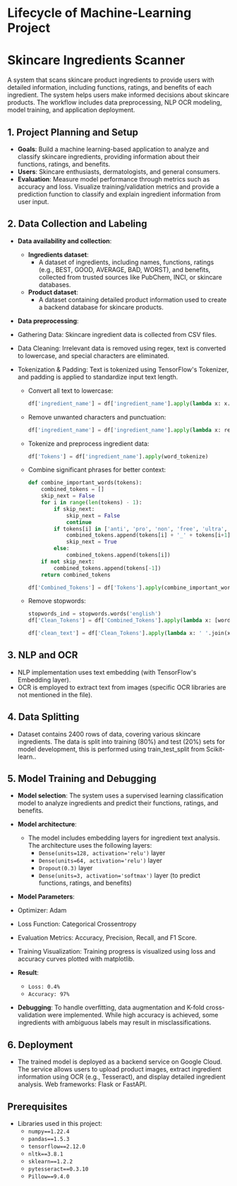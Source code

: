 # Lifecycle of Machine-Learning Project

# Skincare Ingredients Scanner
A system that scans skincare product ingredients to provide users with detailed information, including functions, ratings, and benefits of each ingredient. The system helps users make informed decisions about skincare products. The workflow includes data preprocessing, NLP OCR modeling, model training, and application deployment.

## 1. Project Planning and Setup
* **Goals**: Build a machine learning-based application to analyze and classify skincare ingredients, providing information about their functions, ratings, and benefits.
* **Users**: Skincare enthusiasts, dermatologists, and general consumers.
* **Evaluation**: Measure model performance through metrics such as accuracy and loss. Visualize training/validation metrics and provide a prediction function to classify and explain ingredient information from user input.

## 2. Data Collection and Labeling
* **Data availability and collection**:
  * **Ingredients dataset**:
    * A dataset of ingredients, including names, functions, ratings (e.g., BEST, GOOD, AVERAGE, BAD, WORST), and benefits, collected from trusted sources like PubChem, INCI, or skincare databases.
  * **Product dataset**:
    * A dataset containing detailed product information used to create a backend database for skincare products.

* **Data preprocessing**:
* Gathering Data: Skincare ingredient data is collected from CSV files.
* Data Cleaning: Irrelevant data is removed using regex, text is converted to lowercase, and special characters are eliminated.
* Tokenization & Padding: Text is tokenized using TensorFlow's Tokenizer, and padding is applied to standardize input text length.
  * Convert all text to lowercase:
    ```python
    df['ingredient_name'] = df['ingredient_name'].apply(lambda x: x.lower())
    ```
  * Remove unwanted characters and punctuation:
    ```python
    df['ingredient_name'] = df['ingredient_name'].apply(lambda x: re.sub(r'[^a-zA-Z0-9\s]', '', x))
    ```
  * Tokenize and preprocess ingredient data:
    ```python
    df['Tokens'] = df['ingredient_name'].apply(word_tokenize)
    ```
  * Combine significant phrases for better context:
    ```python
    def combine_important_words(tokens):
        combined_tokens = []
        skip_next = False
        for i in range(len(tokens) - 1):
            if skip_next:
                skip_next = False
                continue
            if tokens[i] in ['anti', 'pro', 'non', 'free', 'ultra', 'super']:
                combined_tokens.append(tokens[i] + '_' + tokens[i+1])
                skip_next = True
            else:
                combined_tokens.append(tokens[i])
        if not skip_next:
            combined_tokens.append(tokens[-1])
        return combined_tokens
    
    df['Combined_Tokens'] = df['Tokens'].apply(combine_important_words)
    ```
  * Remove stopwords:
    ```python
    stopwords_ind = stopwords.words('english')
    df['Clean_Tokens'] = df['Combined_Tokens'].apply(lambda x: [word for word in x if word.lower() not in stopwords_ind])

    df['clean_text'] = df['Clean_Tokens'].apply(lambda x: ' '.join(x))
    ```
## 3. NLP and OCR
* NLP implementation uses text embedding (with TensorFlow's Embedding layer).
* OCR is employed to extract text from images (specific OCR libraries are not mentioned in the file).
  
## 4. Data Splitting
* Dataset contains 2400 rows of data, covering various skincare ingredients. The data is split into training (80%) and test (20%) sets for model development, this is performed using train_test_split from Scikit-learn..

## 5. Model Training and Debugging
* **Model selection**: The system uses a supervised learning classification model to analyze ingredients and predict their functions, ratings, and benefits.
* **Model architecture**:
  * The model includes embedding layers for ingredient text analysis. The architecture uses the following layers:
    - `Dense(units=128, activation='relu')` layer
    - `Dense(units=64, activation='relu')` layer
    - `Dropout(0.3)` layer
    - `Dense(units=3, activation='softmax')` layer (to predict functions, ratings, and benefits)

* **Model Parameters**:
* Optimizer: Adam
* Loss Function: Categorical Crossentropy
* Evaluation Metrics: Accuracy, Precision, Recall, and F1 Score.
* Training Visualization: Training progress is visualized using loss and accuracy curves plotted with matplotlib.

* **Result**:
  - `Loss: 0.4%`
  - `Accuracy: 97%`
* **Debugging**: To handle overfitting, data augmentation and K-fold cross-validation were implemented. While high accuracy is achieved, some ingredients with ambiguous labels may result in misclassifications.

## 6. Deployment
* The trained model is deployed as a backend service on Google Cloud. The service allows users to upload product images, extract ingredient information using OCR (e.g., Tesseract), and display detailed ingredient analysis. Web frameworks: Flask or FastAPI.

## Prerequisites
* Libraries used in this project:
  * `numpy==1.22.4`
  * `pandas==1.5.3`
  * `tensorflow==2.12.0`
  * `nltk==3.8.1`
  * `sklearn==1.2.2`
  * `pytesseract==0.3.10`
  * `Pillow==9.4.0`


